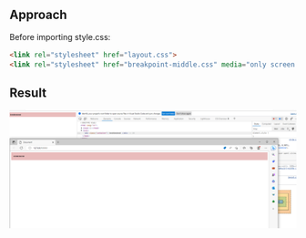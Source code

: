 ## Approach
Before importing style.css:
```html
<link rel="stylesheet" href="layout.css">
<link rel="stylesheet" href="breakpoint-middle.css" media="only screen and (max-width: 1280px)">
```
## Result
![Padding in 2 screen size](Result.png "Padding in 2 screen size")